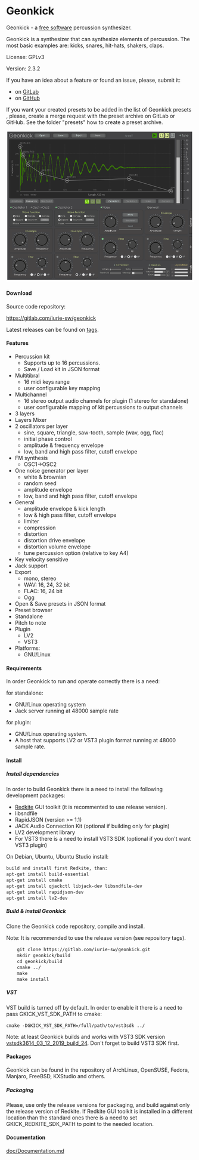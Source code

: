 # Geonkick

Geonkick - a [free software](https://www.gnu.org/philosophy/free-sw.en.html) percussion synthesizer.

Geonkick is a synthesizer that can synthesize elements
of percussion. The most basic examples are: kicks,
snares, hit-hats, shakers, claps.

License: GPLv3

Version: 2.3.2

If you have an idea about a feature or found an issue, please, submit it:

* on [GitLab](https://gitlab.com/iurie-sw/geonkick/issues)
* on [GitHub](https://github.com/iurie-sw/geonkick/issues)

If you want your created presets to be added in the list of Geonkick presets
, please, create a merge request with the preset archive on GitLab or GitHub.
See the folder "presets" how to create a preset archive.

![Screenshot](data/screenshot.png)

#### Download

Source code repository:

https://gitlab.com/iurie-sw/geonkick

Latest releases can be found on [tags](https://gitlab.com/iurie-sw/geonkick/-/tags).

#### Features

* Percussion kit
   - Supports up to 16 percussions.
   - Save / Load kit in JSON format
* Multitibral
   - 16 midi keys range
   - user configurable key mapping
* Multichannel
   - 16 stereo output audio channels for plugin (1 stereo for standalone)
   - user configurable mapping of kit percussions to output channels
* 3 layers
* Layers Mixer
* 2 oscillators per layer
     - sine, square, triangle, saw-tooth, sample (wav, ogg, flac)
     - initial phase control
     - amplitude & frequency envelope
     - low, band and high pass filter, cutoff envelope
* FM synthesis
     - OSC1->OSC2
* One noise generator per layer
     - white & brownian
     - random seed
     - amplitude envelope
     - low, band and high pass filter, cutoff envelope
* General
     - amplitude envelope & kick length
     - low & high pass filter, cutoff envelope
     - limiter
     - compression
     - distortion
     - distortion drive envelope
     - distortion volume envelope
     - tune percussion option (relative to key A4)
* Key velocity sensitive
* Jack support
* Export
     - mono, stereo
     - WAV: 16, 24, 32 bit
     - FLAC: 16, 24 bit
     - Ogg
* Open & Save presets in JSON format
* Preset browser
* Standalone
* Pitch to note
* Plugin
  - LV2
  - VST3
* Platforms:
  - GNU/Linux

#### Requirements

In order Geonkick to run and operate correctly there is a need:

for standalone:

* GNU/Linux operating system
* Jack server running at 48000 sample rate

for plugin:

 * GNU/Linux operating system.
 * A host that supports LV2 or VST3 plugin format running at 48000 sample rate.

#### Install

##### Install dependencies

In order to build Geonkick there is a need to install the following development packages:

* [Redkite](https://github.com/iurie-sw/redkite) GUI toolkit (it is recommented to use release version).
* libsndfile
* RapidJSON (version >= 1.1)
* JACK Audio Connection Kit (optional if building only for plugin)
* LV2 development library
* For VST3 there is a need to install VST3 SDK (optional if you don't want VST3 plugin)

On Debian, Ubuntu, Ubuntu Studio install:

    build and install first Redkite, than:
    apt-get install build-essential
    apt-get install cmake
    apt-get install qjackctl libjack-dev libsndfile-dev
    apt-get install rapidjson-dev
    apt-get install lv2-dev

##### Build & install Geonkick

Clone the Geonkick code repository, compile and install.

Note: It is recommended to use the release version (see repository tags).

        git clone https://gitlab.com/iurie-sw/geonkick.git
        mkdir geonkick/build
        cd geonkick/build
        cmake ../
        make
        make install

##### VST

VST build is turned off by default. In order to enable it there is a need to pass
GKICK_VST_SDK_PATH to cmake:

    cmake -DGKICK_VST_SDK_PATH=/full/path/to/vst3sdk ../

Note: at least Geonkick builds and works with VST3 SDK version [vstsdk3614_03_12_2019_build_24](https://github.com/steinbergmedia/vst3sdk/commit/0908f475f52af56682321192d800ef25d1823dd2).
      Don't forget to build VST3 SDK first.

#### Packages

Geonkick can be found in the repository of ArchLinux, OpenSUSE, Fedora, Manjaro, FreeBSD, KXStudio and others.

##### Packaging

Please, use only the release versions for packaging, and build against only the release version of Redkite.
If Redkite GUI toolkit is installed in a different location
than the standard ones there is a need to set GKICK_REDKITE_SDK_PATH
to point to the needed location.

#### Documentation

 [doc/Documentation.md](doc/Documentation.md)
